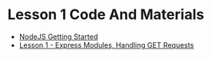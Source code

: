 # Lesson 1 Code And Materials

* [NodeJS Getting Started](https://docs.google.com/document/d/1Tzb_BQ1DQlGh5Q5IvATK3SSHQTR3as45Fvr2MiB4ryw/edit?usp=sharing)
*  [Lesson 1 - Express Modules, Handling GET Requests](https://docs.google.com/document/d/1_ZwXQ786gxoMBPLKnCP-ratqVl30MVCye43Z9BGGfQA/edit?usp=sharing)
